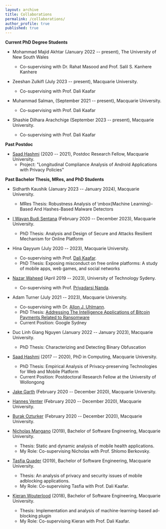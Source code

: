 ```yaml
---
layout: archive
title: Collaborations
permalink: /collaborations/
author_profile: true
published: true
---
```




**Current PhD Degree Students**

* Mohammad Majid Akhtar (January 2022 -- present), The University of New South Wales
	*	Co-supervising with Dr. Rahat Masood and Prof. Salil S. Kanhere Kanhere

* Zeeshan Zulkifl (July 2023 -- present), Macquarie University. 
	*	Co-supervising with Prof. Dali Kaafar

* Muhammad Salman, (September 2021 -- present), Macquarie University.
	*	Co-supervising with Prof. Dali Kaafar

* Shashie Dilhara Arachchige (September 2023 -- present), Macquarie University. 
	*	Co-supervising with Prof. Dali Kaafar


**Past Postdoc**

* [Saad Hashmi](https://researchers.mq.edu.au/en/persons/saad-hashmi) (2020 -- 2021), Postdoc Research Fellow, Macquarie University.  
	*	Project: "Longitudinal Compliance Analysis of Android Applications with Privacy Policies"

**Past Bachelor Thesis, MRes, and PhD Students**

* Sidharth Kaushik (January 2023 -- January 2024), Macquarie University. 
	* 	MRes Thesis: Robustness Analysis of \mbox{Machine Learning}-Based And Hashes-Based Malware Detectors
   
* [I Wayan Budi Sentana](https://scholar.google.com/citations?hl=en&user=X-bsAP0AAAAJ&view_op=list_works&sortby=pubdate) (February 2020 -- December 2023), Macquarie University.
	* 	PhD Thesis: Analysis and Design of Secure and Attacks Resilient Mechanism for Online Platform

* Hina Qayyum (July 2020 -- 2023), Macquarie University. 
	*	Co-supervising with Prof. [Dali Kaafar](https://dali-kaafar.github.io/).
 	*	PhD Thesis: Exposing misconduct on free online platforms: A study of mobile apps, web games, and social networks

* [Nazar Waheed](https://www.linkedin.com/in/nazar-waheed-13a3b749/?originalSubdomain=au) (April 2019 -- 2023), University of Technology Sydeny. 
	*	Co-supervising with Prof. [Priyadarsi Nanda](https://profiles.uts.edu.au/Priyadarsi.Nanda/about).

* Adam Turner (July 2021 -- 2023), Macquarie University. 
	*	Co-supervising with Dr. [Allon J. Uhlmann](https://researchers.mq.edu.au/en/persons/allon-j-uhlmann).
 	*	PhD Thesis: [Addressing The Intelligence Applications of Bitcoin Payments Related to Ransomware](https://figshare.mq.edu.au/articles/thesis/Addressing_The_Intelligence_Applications_of_Bitcoin_Payments_Related_to_Ransomware/23902488/1/files/41906040.pdf)
  	*	Current Position: Google Sydney

* Duc Linh Giang Nguyen (January 2022 -- January 2023), Macquarie University. 
 	*	PhD Thesis: Characterizing and Detecting Binary Obfuscation

* [Saad Hashmi](https://researchers.mq.edu.au/en/persons/saad-hashmi) (2017 -- 2020), PhD in Computing, Macquarie University.
	* 	PhD Thesis: Empirical Analysis of Privacy-preserving Technologies for Web and Mobile Platform
	*	Current Position: Postdoctoral Research Fellow at the University of Wollongong
   
* [Jake Garth](https://www.linkedin.com/in/jake-garth-384513186/?originalSubdomain=au) (February 2020 -- December 2020), Macquarie University. 

* [Hannes Venter](https://www.linkedin.com/in/hannesventer15/?originalSubdomain=au) (February 2020 -- December 2020), Macquarie University.

* [Burak Ozturker](https://www.linkedin.com/in/burak-ozturker-705628a5/?originalSubdomain=au) (February 2020 -- December 2020), Macquarie University.

* [Nicholas Mangano](https://www.linkedin.com/in/nicholasmangano/?originalSubdomain=au) (2019), Bachelor of Software Engineering, Macquarie University.
	*	Thesis: Static and dynamic analysis of mobile health applications. 
	*	My Role: Co-supervising Nicholas with Prof. Shlomo Berkovsky. 

* [Tasfia Quader](https://www.linkedin.com/in/tasfia-quader-b90113141/?originalSubdomain=au) (2019), Bachelor of Software Engineering, Macquarie University. 
	* 	Thesis: An analysis of privacy and security issues of mobile adblocking applications. 
	*	My Role: Co-supervising Tasfia with Prof. Dali Kaafar.

* [Kieran Wouterlood](https://www.linkedin.com/in/kieran-wouterlood/?originalSubdomain=au) (2018), Bachelor of Software Engineering, Macquarie University. 
	*	Thesis: Implementation and analysis of machine-learning-based ad-blocking plugin
	*	My Role: Co-supervising Kieran with Prof. Dali Kaafar.


